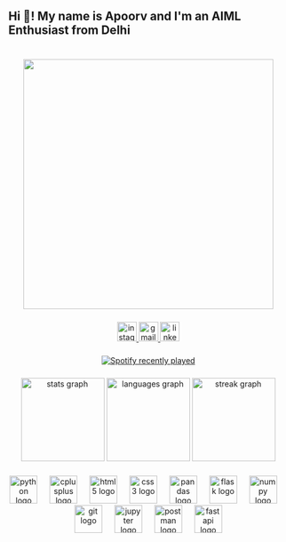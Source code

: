 <h2 align="left">Hi 👋! My name is Apoorv and I'm an AIML Enthusiast from Delhi</h2>

###

<br clear="both">

<div align="center">
  <img height="450" src="https://media.giphy.com/media/o2KLYPem407CM/giphy.gif?cid=790b7611kz7pl1mlt5r44cw6yvxpcjr8l9oh17kdrp8j4u5v&ep=v1_gifs_search&rid=giphy.gif&ct=g"  />
</div>

###

<div align="center">
  <a href="https://www.instagram.com/apoorv.24" target="_blank">
    <img src="https://img.shields.io/static/v1?message=Instagram&logo=instagram&label=&color=E4405f&logoColor=white&labelColor=&style=flat" height="35" alt="instagram logo"  />
  </a>
  <a href="mailto:apoorvpatidar.ap24@gmail.com">
    <img src="https://img.shields.io/static/v1?message=Gmail&logo=gmail&label=&color=D14836&logoColor=white&labelColor=&style=flat" height="35" alt="gmail logo"  />
  </a>
  <a href="https://www.linkedin.com/in/apoorvpatidar24" target="_blank">
    <img src="https://img.shields.io/static/v1?message=LinkedIn&logo=linkedin&label=&color=0077B5&logoColor=white&labelColor=&style=flat" height="35" alt="linkedin logo"  />
  </a>
</div>

###

<div align="center">
  <a href="https://open.spotify.com/user/sfjbrbs8ll1xczdku463st0dh">
    <img src="https://spotify-recently-played-readme.vercel.app/api?user=sfjbrbs8ll1xczdku463st0dh&count=3&unique=true" alt="Spotify recently played"  />
  </a>
</div>

###

<div align="center">
  <img src="https://github-readme-stats.vercel.app/api?username=ApoorvPatidar&hide_title=false&hide_rank=true&show_icons=true&include_all_commits=true&count_private=true&disable_animations=false&theme=radical&locale=en&hide_border=true" height="150" alt="stats graph"  />
  <img src="https://github-readme-stats.vercel.app/api/top-langs?username=ApoorvPatidar&locale=en&hide_title=true&layout=compact&card_width=320&langs_count=5&theme=radical&hide_border=true" height="150" alt="languages graph"  />
  <img src="https://streak-stats.demolab.com?user=ApoorvPatidar&locale=en&mode=daily&theme=radical&hide_border=true&border_radius=5" height="150" alt="streak graph"  />
</div>

###

<div align="center">
  <img src="https://cdn.jsdelivr.net/gh/devicons/devicon/icons/python/python-original.svg" height="50" alt="python logo"  />
  <img width="14" />
  <img src="https://cdn.jsdelivr.net/gh/devicons/devicon/icons/cplusplus/cplusplus-original.svg" height="50" alt="cplusplus logo"  />
  <img width="14" />
  <img src="https://cdn.jsdelivr.net/gh/devicons/devicon/icons/html5/html5-original.svg" height="50" alt="html5 logo"  />
  <img width="14" />
  <img src="https://cdn.jsdelivr.net/gh/devicons/devicon/icons/css3/css3-original.svg" height="50" alt="css3 logo"  />
  <img width="14" />
  <img src="https://cdn.jsdelivr.net/gh/devicons/devicon/icons/pandas/pandas-original.svg" height="50" alt="pandas logo"  />
  <img width="14" />
  <img src="https://cdn.jsdelivr.net/gh/devicons/devicon/icons/flask/flask-original.svg" height="50" alt="flask logo"  />
  <img width="14" />
  <img src="https://cdn.jsdelivr.net/gh/devicons/devicon/icons/numpy/numpy-original.svg" height="50" alt="numpy logo"  />
  <img width="14" />
  <img src="https://cdn.jsdelivr.net/gh/devicons/devicon/icons/git/git-original.svg" height="50" alt="git logo"  />
  <img width="14" />
  <img src="https://cdn.jsdelivr.net/gh/devicons/devicon/icons/jupyter/jupyter-original.svg" height="50" alt="jupyter logo"  />
  <img width="14" />
  <img src="https://skillicons.dev/icons?i=postman" height="50" alt="postman logo"  />
  <img width="14" />
  <img src="https://cdn.jsdelivr.net/gh/devicons/devicon/icons/fastapi/fastapi-original.svg" height="50" alt="fastapi logo"  />
</div>

###
